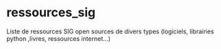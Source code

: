 # ressources_sig

Liste de ressources SIG open sources de divers types (logiciels, librairies python ,livres, ressources internet...)
